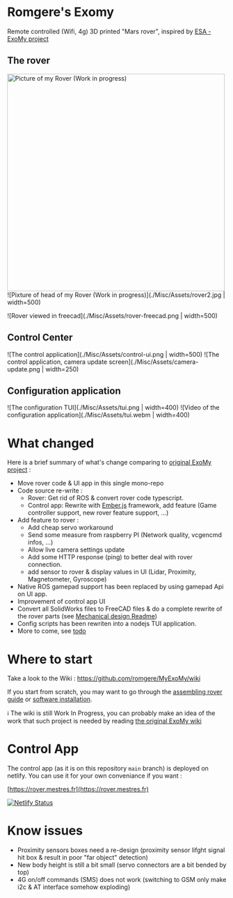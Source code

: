 # Romgere's Exomy

Remote controlled (Wifi, 4g) 3D printed "Mars rover", inspired by [ESA - ExoMy project](https://github.com/esa-prl/ExoMy/)

## The rover

<img alt="Picture of my Rover (Work in progress)" src="./Misc/Assets/rover1.jpg"  width="500" /> ![Pixture of head of my Rover (Work in progress)](./Misc/Assets/rover2.jpg | width=500)

![Rover viewed in freecad](./Misc/Assets/rover-freecad.png | width=500)

## Control Center

![The control application](./Misc/Assets/control-ui.png | width=500)
![The control application, camera update screen](./Misc/Assets/camera-update.png | width=250)

## Configuration application

![The configuration TUI](./Misc/Assets/tui.png | width=400)
![Video of the configuration application](./Misc/Assets/tui.webm | width=400)

# What changed

Here is a brief summary of what's change comparing to [original ExoMy project](https://esa-prl.github.io/ExoMy/) :

- Move rover code & UI app in this single mono-repo
- Code source re-write :
  - Rover: Get rid of ROS & convert rover code typescript.
  - Control app: Rewrite with [Ember.js](https://emberjs.com/) framework, add feature (Game controller support, new rover feature support, ...)
- Add feature to rover :
  - Add cheap servo workaround
  - Send some measure from raspberry PI (Network quality, vcgencmd infos, ...)
  - Allow live camera settings update
  - Add some HTTP response (ping) to better deal with rover connection.
  - add sensor to rover & display values in UI (Lidar, Proximity, Magnetometer, Gyroscope)
- Native ROS gamepad support has been replaced by using gamepad Api on UI app.
- Improvement of control app UI
- Convert all SolidWorks files to FreeCAD files & do a complete rewrite of the rover parts (see [Mechanical design Readme](./MechanicalDesign/README.md))
- Config scripts has been rewriten into a nodejs TUI application.
- More to come, see [todo](https://github.com/romgere/MyExoMy/wiki/ToDos)

# Where to start

Take a look to the Wiki : https://github.com/romgere/MyExoMy/wiki

If you start from scratch, you may want to go through the [assembling rover guide](https://github.com/romgere/MyExoMy/wiki/Assembling-the-Rover) or [software installation](https://github.com/romgere/MyExoMy/wiki/Software-installation).

ℹ️ The wiki is still Work In Progress, you can probably make an idea of the work that such project is needed by reading [the original ExoMy wiki](https://github.com/esa-prl/ExoMy/wiki)

# Control App

The control app (as it is on this repository `main` branch) is deployed on netlify. You can use it for your own conveniance if you want :

[https://rover.mestres.fr](https://rover.mestres.fr)

[![Netlify Status](https://api.netlify.com/api/v1/badges/543b67ce-f6fd-49e3-bc17-88cf6e744329/deploy-status)](https://app.netlify.com/projects/exomycontrolapp/deploys)

# Know issues

- Proximity sensors boxes need a re-design (proximity sensor lifght signal hit box & result in poor "far object" detection)
- New body height is still a bit small (servo connectors are a bit bended by top)
- 4G on/off commands (SMS) does not work (switching to GSM only make i2c & AT interface somehow exploding)
